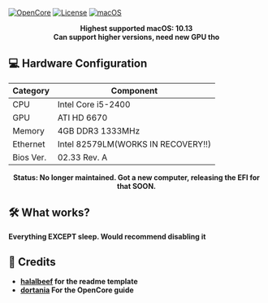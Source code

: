 [![OpenCore](https://img.shields.io/badge/OpenCore-1.0.0-blue)](https://github.com/acidanthera/OpenCorePkg)
[![License](https://img.shields.io/badge/license-MIT-purple)](/LICENSE)
[![macOS](https://img.shields.io/badge/macOS-High%20Sierra-yellow)](https://developer.apple.com/documentation/macos-release-notes)
<p align="center">
    <strong>Highest supported macOS: 10.13</strong><br />   
    <strong>Can support higher versions, need new GPU tho</strong<>


## 💻 Hardware Configuration

| Category  | Component                            |
| --------- | ------------------------------------ |
| CPU       | Intel Core i5-2400                   |
| GPU       | ATI HD 6670                          |
| Memory    | 4GB DDR3 1333MHz                     |
| Ethernet  | Intel 82579LM(WORKS IN RECOVERY!!)   |
| Bios Ver. | 02.33 Rev. A                         |

<p align="center">
   <strong>Status: No longer maintained.
   Got a new computer, releasing the EFI for that SOON.</strong><br />

## 🛠️ What works?
Everything EXCEPT sleep.
Would recommend disabling it

## 📜 Credits
- [halalbeef](https://github.com/halal-beef) for the readme template
- [dortania](https://github.com/Dortania) For the OpenCore guide
